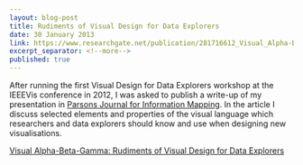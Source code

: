 ```yaml
---
layout: blog-post
title: Rudiments of Visual Design for Data Explorers
date: 30 January 2013
link: https://www.researchgate.net/publication/281716612_Visual_Alpha-Beta-Gamma_Rudiments_of_Visual_Design_for_Data_Explorers
excerpt_separator: <!--more-->
published: true
---
```


After running the first Visual Design for Data Explorers workshop at the IEEEVis conference in 2012, I was asked to publish a write-up of my presentation in [Parsons Journal for Information Mapping](http://piim.newschool.edu/journal/). In the article I discuss selected elements and properties of the visual language which researchers and data explorers should know and use when designing new visualisations.
<!--more-->
[Visual Alpha-Beta-Gamma: Rudiments of Visual Design for Data Explorers](http://piim.newschool.edu/journal/issues/2013/01/pdfs/ParsonsJournalForInformationMapping_Kultys_Marek.pdf)
